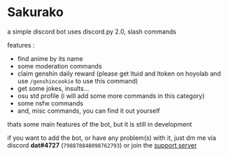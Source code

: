 # Sakurako

a simple discord bot uses discord.py 2.0, slash commands

features :
- find anime by its name
- some moderation commands
- claim genshin daily reward (please get ltuid and ltoken on hoyolab and use `/genshincookie` to use this command)
- get some jokes, insults...
- osu std profile (i will add some more commands in this category)
- some nsfw commands
- and, misc commands, you can find it out yourself

thats some main features of the bot, but it is still in development


if you want to add the bot, or have any problem(s) with it, just dm me via discord **dat#4727** (`798878848098762793`) or join the [support server](https://discord.gg/TP5MN7SZhG)
